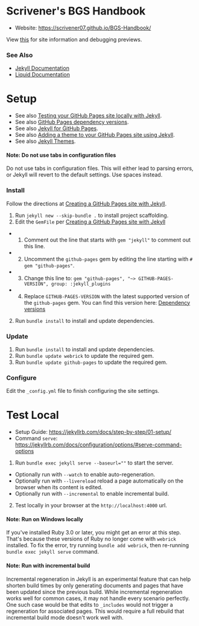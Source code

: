 # Scrivener's BGS Handbook
- Website: https://scrivener07.github.io/BGS-Handbook/

View [this](site/index.md) for site information and debugging previews.


### See Also
- [Jekyll Documentation](https://jekyllrb.com/docs/)
- [Liquid Documentation](https://shopify.github.io/liquid/)


# Setup
- See also [Testing your GitHub Pages site locally with Jekyll](https://docs.github.com/en/pages/setting-up-a-github-pages-site-with-jekyll/testing-your-github-pages-site-locally-with-jekyll#updating-the-github-pages-gem).
- See also [GitHub Pages dependency versions](https://pages.github.com/versions/).
- See also [Jekyll for GitHub Pages](https://jekyllrb.com/docs/github-pages/).
- See also [Adding a theme to your GitHub Pages site using Jekyll](https://docs.github.com/en/pages/setting-up-a-github-pages-site-with-jekyll/adding-a-theme-to-your-github-pages-site-using-jekyll).
- See also [Jekyll Themes](https://jekyllrb.com/docs/themes/#overriding-theme-defaults).


#### Note: Do not use tabs in configuration files
Do not use tabs in configuration files.
This will either lead to parsing errors, or Jekyll will revert to the default settings.
Use spaces instead.


### Install
Follow the directions at [Creating a GitHub Pages site with Jekyll](https://docs.github.com/en/pages/setting-up-a-github-pages-site-with-jekyll/creating-a-github-pages-site-with-jekyll).
1. Run `jekyll new --skip-bundle .` to install project scaffolding.
2. Edit the `GemFile` per [Creating a GitHub Pages site with Jekyll](https://docs.github.com/en/pages/setting-up-a-github-pages-site-with-jekyll/creating-a-github-pages-site-with-jekyll)
- 1. Comment out the line that starts with `gem "jekyll"` to comment out this line.
- 2. Uncomment the `github-pages` gem by editing the line starting with `# gem "github-pages"`.
- 3. Change this line to: `gem "github-pages", "~> GITHUB-PAGES-VERSION", group: :jekyll_plugins`
- 4. Replace `GITHUB-PAGES-VERSION` with the latest supported version of the `github-pages` gem. You can find this version here: [Dependency versions](https://pages.github.com/versions/)
2. Run `bundle install` to install and update dependencies.

### Update
1. Run `bundle install` to install and update dependencies.
2. Run `bundle update webrick` to update the required gem.
3. Run `bundle update github-pages` to update the required gem.

### Configure
Edit the `_config.yml` file to finish configuring the site settings.


# Test Local
- Setup Guide: https://jekyllrb.com/docs/step-by-step/01-setup/
- Command `serve`: https://jekyllrb.com/docs/configuration/options/#serve-command-options

1. Run `bundle exec jekyll serve --baseurl=""` to start the server.
- Optionally run with `--watch` to enable auto-regeneration.
- Optionally run with `--livereload` reload a page automatically on the browser when its content is edited.
- Optionally run with `--incremental` to enable incremental build.
2. Test locally in your browser at the `http://localhost:4000` url.

#### Note: Run on Windows locally
If you've installed Ruby 3.0 or later, you might get an error at this step.
That's because these versions of Ruby no longer come with `webrick` installed.
To fix the error, try running `bundle add webrick`, then re-running `bundle exec jekyll serve` command.

#### Note: Run with incremental build
Incremental regeneration in Jekyll is an experimental feature that can help shorten build times by only generating documents and pages that have been updated since the previous build.
While incremental regeneration works well for common cases, it may not handle every scenario perfectly.
One such case would be that edits to `_includes` would not trigger a regeneration for associated pages.
This would require a full rebuild that incremental build mode doesn't work well with.

